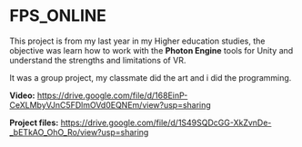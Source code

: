# FPS_ONLINE
This project is from my last year in my Higher education studies, the objective was learn how to work with the **Photon Engine** tools for Unity and understand the strengths and limitations of VR.

It was a group project, my classmate did the art and i did the programming. 

**Video:** https://drive.google.com/file/d/168EinP-CeXLMbyVJnC5FDlmOVd0EQNEm/view?usp=sharing

**Project files:** https://drive.google.com/file/d/1S49SQDcGG-XkZvnDe-_bETkAO_OhO_Ro/view?usp=sharing

